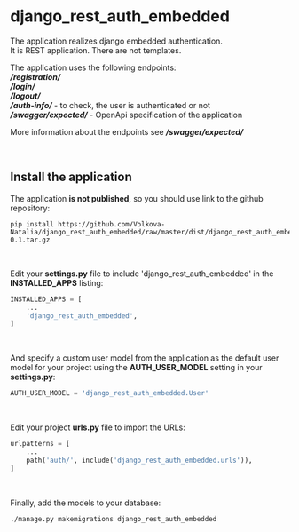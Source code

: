 # django_rest_auth_embedded  
The application realizes django embedded authentication.   
It is REST application. There are not templates.  

The application uses the following endpoints:  
***/registration/***  
***/login/***  
***/logout/***  
***/auth-info/*** - to check, the user is authenticated or not  
***/swagger/expected/*** - OpenApi specification of the application  

More information about the endpoints see ***/swagger/expected/***  

<br>

## Install the application  
The application **is not published**, so you should use link to the github repository:  
```shell script
pip install https://github.com/Volkova-Natalia/django_rest_auth_embedded/raw/master/dist/django_rest_auth_embedded-0.1.tar.gz
```

<br>

Edit your **settings.py** file to include 'django_rest_auth_embedded' in the **INSTALLED_APPS** listing:  
```python
INSTALLED_APPS = [
    ...
    'django_rest_auth_embedded',
]
```

<br>

And specify a custom user model from the application as the default user model for your project using the **AUTH_USER_MODEL** setting in your **settings.py**:  
```python
AUTH_USER_MODEL = 'django_rest_auth_embedded.User'
```

<br>

Edit your project **urls.py** file to import the URLs:  
```python
urlpatterns = [
    ...
    path('auth/', include('django_rest_auth_embedded.urls')),
]
```

<br>

Finally, add the models to your database:  
```shell script
./manage.py makemigrations django_rest_auth_embedded
```  


